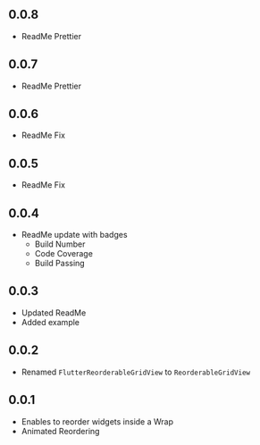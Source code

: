 ## 0.0.8
* ReadMe Prettier

## 0.0.7
* ReadMe Prettier

## 0.0.6
* ReadMe Fix

## 0.0.5
* ReadMe Fix

## 0.0.4
* ReadMe update with badges
  - Build Number
  - Code Coverage
  - Build Passing

## 0.0.3
* Updated ReadMe
* Added example

## 0.0.2
* Renamed `FlutterReorderableGridView` to `ReorderableGridView`

## 0.0.1

* Enables to reorder widgets inside a Wrap
* Animated Reordering

